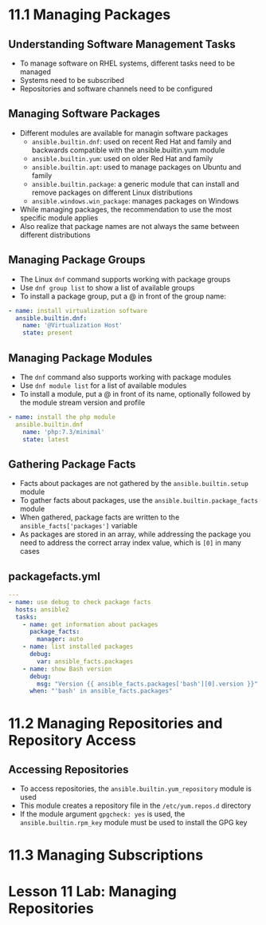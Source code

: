# 11.1 Managing Packages
## Understanding Software Management Tasks
- To manage software on RHEL systems, different tasks need to be managed
- Systems need to be subscribed
- Repositories and software channels need to be configured

## Managing Software Packages
- Different modules are available for managin software packages
  - `ansible.builtin.dnf`: used on recent Red Hat and family and backwards compatible with the ansible.builtin.yum module
  - `ansible.builtin.yum`: used on older Red Hat and family
  - `ansible.builtin.apt`: used to manage packages on Ubuntu and family
  - `ansible.builtin.package`: a generic module that can install and remove packages on different Linux distributions
  - `ansible.windows.win_package`: manages packages on Windows
- While managing packages, the recommendation to use the most specific module applies
- Also realize that package names are not always the same between different distributions

## Managing Package Groups
- The Linux `dnf` command supports working with package groups
- Use `dnf group list` to show a list of available groups
- To install a package group, put a @ in front of the group name:

```yml
- name: install virtualization software
  ansible.builtin.dnf:
    name: '@Virtualization Host'
    state: present
```
## Managing Package Modules
- The `dnf` command also supports working with package modules
- Use `dnf module list` for a list of available modules
- To install a module, put a @ in front of its name, optionally followed by the module stream version and profile

```yml
- name: install the php module
  ansible.builtin.dnf
    name: 'php:7.3/minimal'
    state: latest
```

## Gathering Package Facts
- Facts about packages are not gathered by the `ansible.builtin.setup` module
- To gather facts about packages, use the `ansible.builtin.package_facts` module
- When gathered, package facts are written to the `ansible_facts['packages']` variable
- As packages are stored in an array, while addressing the package you need to address the correct array index value, which is `[0]` in many cases

## packagefacts.yml
```yml
---
- name: use debug to check package facts
  hosts: ansible2
  tasks:
    - name: get information about packages
      package_facts:
        manager: auto
    - name: list installed packages
      debug:
        var: ansible_facts.packages
    - name: show Bash version
      debug:
        msg: "Version {{ ansible_facts.packages['bash'][0].version }}"
      when: "'bash' in ansible_facts.packages"
```

# 11.2 Managing Repositories and Repository Access
## Accessing Repositories
- To access repositories, the `ansible.builtin.yum_repository` module is used 
- This module creates a repository file in the `/etc/yum.repos.d` directory
- If the module argument `gpgcheck: yes` is used, the `ansible.builtin.rpm_key` module must be used to install the GPG key

# 11.3 Managing Subscriptions
# Lesson 11 Lab: Managing Repositories
